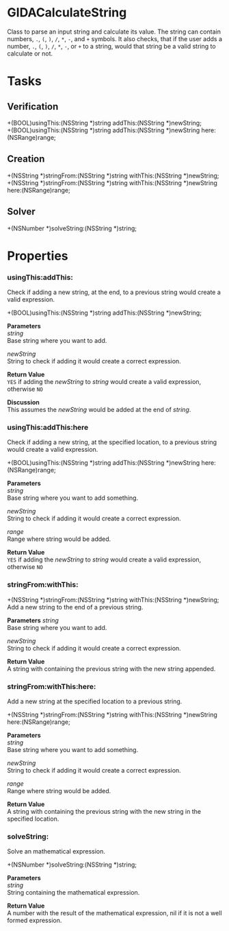 GIDACalculateString
===================

Class to parse an input string and calculate its value. 
The string can contain numbers, `.`, `(`, `)`, `/`, `*`, `-`, and `+` symbols.
It also checks, that if the user adds a number, `.`, `(`, `)`, `/`, `*`, `-`, or `+` to a string, would that string be a valid string to calculate or not.

# Tasks

## Verification

+(BOOL)usingThis:(NSString *)string addThis:(NSString *)newString;  
+(BOOL)usingThis:(NSString *)string addThis:(NSString *)newString here:(NSRange)range;  

## Creation

+(NSString *)stringFrom:(NSString *)string withThis:(NSString *)newString;  
+(NSString *)stringFrom:(NSString *)string withThis:(NSString *)newString here:(NSRange)range;

## Solver

+(NSNumber *)solveString:(NSString *)string;

# Properties

### usingThis:addThis:
Check if adding a new string, at the end, to a previous string would create a valid expression.

+(BOOL)usingThis:(NSString *)string addThis:(NSString *)newString;

__Parameters__  
_string_  
Base string where you want to add.

_newString_  
String to check if adding it would create a correct expression.

__Return Value__  
`YES` if adding the _newString_ to _string_ would create a valid expression, otherwise `NO`

__Discussion__  
This assumes the _newString_ would be added at the end of _string_.


### usingThis:addThis:here
Check if adding a new string, at the specified location, to a previous string would create a valid expression.

+(BOOL)usingThis:(NSString *)string addThis:(NSString *)newString here:(NSRange)range;

__Parameters__  
_string_  
Base string where you want to add something.

_newString_  
String to check if adding it would create a correct expression.

_range_  
Range where string would be added.

__Return Value__  
`YES` if adding the _newString_ to _string_ would create a valid expression, otherwise `NO`

### stringFrom:withThis:  

+(NSString *)stringFrom:(NSString *)string withThis:(NSString *)newString;
Add a new string to the end of a previous string.

__Parameters__
_string_  
Base string where you want to add.

_newString_  
String to check if adding it would create a correct expression.

__Return Value__  
A string with containing the previous string with the new string appended.

### stringFrom:withThis:here:  
Add a new string at the specified location to a previous string.

+(NSString *)stringFrom:(NSString *)string withThis:(NSString *)newString here:(NSRange)range;

__Parameters__  
_string_  
Base string where you want to add something.

_newString_  
String to check if adding it would create a correct expression.

_range_  
Range where string would be added.

__Return Value__  
A string with containing the previous string with the new string in the specified location.

### solveString:  
Solve an mathematical expression.

+(NSNumber *)solveString:(NSString *)string;

__Parameters__  
_string_  
String containing the mathematical expression.

__Return Value__  
A number with the result of the mathematical expression, nil if it is not a well formed expression.
